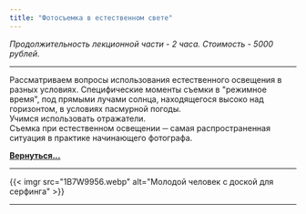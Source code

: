 ```yaml
---
title: "Фотосъемка в естественном свете"
---
```

*Продолжительность лекционной части - 2 часа. Стоимость - 5000 рублей.*

---
Рассматриваем вопросы использования естественного освещения в разных условиях. Специфические моменты съемки в "режимное время", под прямыми лучами солнца, находящегося высоко над горизонтом, в условиях пасмурной погоды.  
Учимся использовать отражатели.  
Съемка при естественном освещении ─ самая распространенная ситуация в практике начинающего фотографа.

**[Вернуться...](/training)**

---
{{< imgr src="1B7W9956.webp" alt="Молодой человек с доской для серфинга" >}}

---
